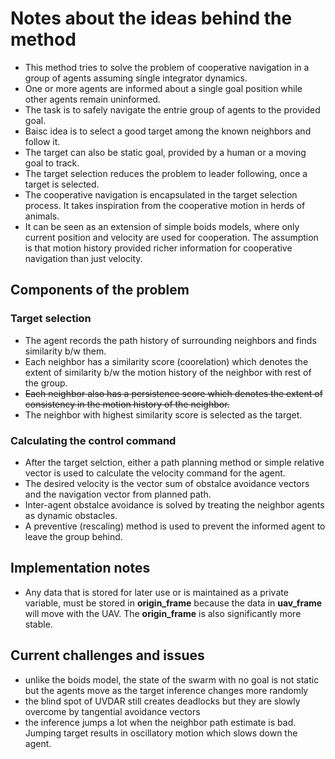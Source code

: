 # Notes about the ideas behind the method
- This method tries to solve the problem of cooperative navigation in a group of agents 
  assuming single integrator dynamics.
- One or more agents are informed about a single goal position while other agents remain
  uninformed.
- The task is to safely navigate the entrie group of agents to the provided goal.
- Baisc idea is to select a good target among the known neighbors and follow it.
- The target can also be static goal, provided by a human or a moving goal to track.
- The target selection reduces the problem to leader following, once a target is selected.
- The cooperative navigation is encapsulated in the target selection process.
  It takes inspiration from the cooperative motion in herds of animals.
- It can be seen as an extension of simple boids models, where only current position and 
  velocity are used for cooperation. The assumption is that motion history provided 
  richer information for cooperative navigation than just velocity.

## Components of the problem

### Target selection
- The agent records the path history of surrounding neighbors and finds similarity b/w them.
- Each neighbor has a similarity score (coorelation) which denotes the extent of similarity 
  b/w the motion history of the neighbor with rest of the group.
- ~~Each neighbor also has a persistence score which denotes the extent of consistency in the motion history of the neighbor.~~
- The neighbor with highest similarity score is selected as the target.

### Calculating the control command
- After the target selction, either a path planning method or simple relative vector is used
  to calculate the velocity command for the agent.
- The desired velocity is the vector sum of obstalce avoidance vectors and the navigation 
  vector from planned path.
- Inter-agent obstalce avoidance is solved by treating the neighbor agents as dynamic obstacles.
- A preventive (rescaling) method is used to prevent the informed agent to leave the group behind.

## Implementation notes
- Any data that is stored for later use or is maintained as a private variable, must be stored in
  **origin_frame** because the data in **uav_frame** will move with the UAV. The **origin_frame**
  is also significantly more stable.
  
## Current challenges and issues
- unlike the boids model, the state of the swarm with no goal is not static but the agents move
  as the target inference changes more randomly
- the blind spot of UVDAR still creates deadlocks but they are slowly overcome by tangential avoidance vectors
- the inference jumps a lot when the neighbor path estimate is bad. Jumping target results in oscillatory motion which slows down the agent.
